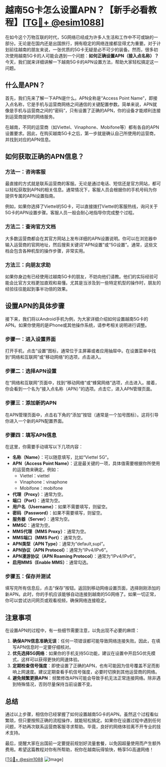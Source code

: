 # 越南5G卡怎么设置APN？【新手必看教程】[[TG💪+ @esim1088](https://t.me/s/esim1088)]

在如今这个万物互联的时代，5G网络已经成为许多人生活和工作中不可或缺的一部分。无论是在国内还是出国旅行，拥有稳定的网络连接都显得尤为重要。对于计划前往越南的朋友来说，一张优质的5G卡无疑是必不可少的装备。然而，很多初次使用越南5G卡的人可能会遇到一个问题：**如何正确设置APN（接入点名称）？** 今天，我们就来详细讲解一下越南5G卡的APN设置方法，帮助大家轻松搞定这一问题。

## 什么是APN？

首先，我们先来了解一下APN是什么。APN全称是“Access Point Name”，即接入点名称，它是手机与运营商网络之间通信的关键配置参数。简单来说，APN就像是手机与运营商之间的“密码”，只有设置了正确的APN，你的设备才能顺利连接到运营商提供的网络服务。

在越南，不同的运营商（如Viettel、Vinaphone、Mobifone等）都有各自的APN设置要求。因此，在购买越南5G卡之后，第一步就是确认自己所使用的运营商，并找到对应的APN信息。

## 如何获取正确的APN信息？

### 方法一：咨询客服

最直接的方式就是联系运营商的客服。无论是通过电话、短信还是官方网站，都可以轻松获取到APN的相关信息。通常情况下，客服人员会根据你的手机号码为你提供专属的APN设置指南。

例如，如果你选择了Viettel的5G卡，可以直接拨打Viettel的客服热线，询问关于5G卡的APN设置步骤。客服人员一般会耐心地指导你完成整个过程。

### 方法二：查询官方文档

大多数运营商都会在其官方网站上发布详细的APN设置说明。你可以在浏览器中输入运营商的官网地址，然后搜索关键词“APN设置”或“5G设置”。通常，这些文档会包含各种机型的操作步骤，非常实用。

### 方法三：向朋友求助

如果你身边有已经使用过越南5G卡的朋友，不妨向他们请教。他们的实际经验可能会比官方文档更加直观和易懂。尤其是当涉及到一些特定机型的操作时，朋友的经验往往能起到事半功倍的效果。

## 设置APN的具体步骤

接下来，我们将以Android手机为例，为大家详细介绍如何设置越南5G卡的APN。如果你使用的是iPhone或其他操作系统，请参考相关说明进行调整。

### 步骤一：进入设置界面

打开手机，点击“设置”图标，通常位于主屏幕或者应用抽屉中。在设置菜单中找到“网络和互联网”或“移动网络”的选项，点击进入。

### 步骤二：选择APN设置

在“网络和互联网”页面中，找到“移动网络”或“蜂窝网络”选项，点击进入。接着，你会看到一个名为“接入点名称（APN）”的选项。点击它，进入APN管理页面。

### 步骤三：添加新的APN

在APN管理页面中，点击右下角的“添加”按钮（通常是一个加号图标）。这将引导你进入一个新的APN配置界面。

### 步骤四：填写APN信息

在这里，你需要手动填写以下几项内容：

- **名称（Name）**：可以随意填写，比如“Viettel 5G”。
- **APN（Access Point Name）**：这是最关键的一项，具体值需要根据你所使用的运营商来确定。例如：
  - Viettel：viettel
  - Vinaphone：vinaphone
  - Mobifone：mobifone
- **代理（Proxy）**：通常为空。
- **端口（Port）**：通常为空。
- **用户名（Username）**：如果不需要填写，则留空。
- **密码（Password）**：如果不需要填写，则留空。
- **服务器（Server）**：通常为空。
- **MMSC**：通常为空。
- **MMS代理（MMS Proxy）**：通常为空。
- **MMS端口（MMS Port）**：通常为空。
- **APN类型（APN Type）**：通常为“default,supl”。
- **APN协议（APN Protocol）**：通常为“IPv4/IPv6”。
- **APN漫游协议（APN Roaming Protocol）**：通常为“IPv4/IPv6”。
- **启用MMS（Enable MMS）**：通常勾选。

### 步骤五：保存并测试

填写完所有信息后，点击“保存”按钮。返回到移动网络设置页面，选择刚刚添加的新APN。此时，你的手机应该能够自动连接到越南的5G网络了。如果一切正常，你可以尝试访问网页或观看视频，确保网络连接稳定。

## 注意事项

在设置APN的过程中，有一些细节需要注意，以免出现不必要的麻烦：

1. **确保APN信息准确无误**：任何一项错误都可能导致网络连接失败。因此，在填写APN信息时一定要仔细核对。
2. **优先选择5G网络**：如果你的手机支持5G功能，建议在设置中开启5G优先模式，这样可以获得更快的网速体验。
3. **定期检查信号强度**：即使设置了正确的APN，也有可能因为信号覆盖不足而影响上网速度。建议定期查看手机信号强度，必要时切换到其他运营商的网络。
4. **避免频繁更换APN**：频繁修改APN可能会导致手机无法正常连接网络。除非遇到特殊情况，否则尽量保持当前设置不变。

## 总结

通过以上步骤，相信你已经掌握了如何设置越南5G卡的APN。虽然这个过程看似繁琐，但只要按照正确的流程操作，就能轻松搞定。如果你在设置过程中遇到任何问题，不妨再次联系运营商客服寻求帮助。毕竟，良好的网络体验离不开专业的技术支持。

最后，提醒大家在出国前一定要提前规划好流量套餐，以免因超量使用而产生额外费用。希望这篇教程对你有所帮助，祝你在越南玩得愉快，畅享5G高速网络！

[[TG💪+ @esim1088](https://t.me/s/esim1088) ![Image](https://i.postimg.cc/4NQfJmqS/Snipaste-2025-05-13-00-14-12.png)]